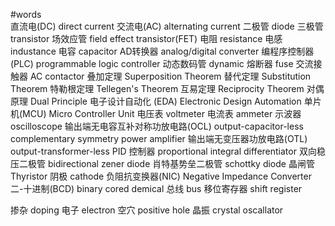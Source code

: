 #words  
直流电(DC) direct current 交流电(AC) alternating current 
二极管 diode    三极管 transistor  场效应管 field effect transistor(FET) 
电阻 resistance 电感 industance 电容 capacitor 
AD转换器 analog/digital converter 
编程序控制器(PLC) programmable logic controller 
动态数码管 dynamic 
熔断器 fuse 
交流接触器 AC contactor 
叠加定理 Superposition Theorem 
替代定理 Substitution Theorem 
特勒根定理 Tellegen's Theorem 
互易定理 Reciprocity Theorem 
对偶原理 Dual Principle 
电子设计自动化 (EDA) Electronic Design Automation 
单片机(MCU) Micro Controller Unit 
电压表 voltmeter 
电流表 ammeter 
示波器 oscilloscope 
输出端无电容互补对称功放电路(OCL) output-capacitor-less complementary symmetry power amplifier
输出端无变压器功放电路(OTL) output-transformer-less 
PID 控制器 proportional integral differentiator 
双向稳压二极管 bidirectional zener diode 
肖特基势垒二极管 schottky diode 
晶闸管 Thyristor 
阴极 cathode
负阻抗变换器(NIC) Negative Impedance Converter 
二-十进制(BCD) binary cored demical 
总线 bus 
移位寄存器 shift register 

掺杂 doping
电子 electron 
空穴 positive hole 
晶振 crystal oscallator 